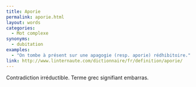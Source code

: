 ```yaml
---
title: Aporie
permalink: aporie.html
layout: words
categories:
  - Mot complexe
synonyms:
  - dubitation
examples:
  - "On tombe à présent sur une apagogie (resp. aporie) rédhibitoire."
link: http://www.linternaute.com/dictionnaire/fr/definition/aporie/
---
```


Contradiction irréductible.
Terme grec signifiant embarras.

